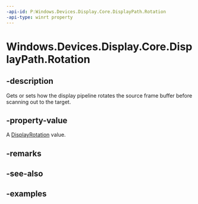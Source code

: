 ```yaml
---
-api-id: P:Windows.Devices.Display.Core.DisplayPath.Rotation
-api-type: winrt property
---
```


<!-- Property syntax.
public DisplayRotation Rotation { get;  set; }
-->

# Windows.Devices.Display.Core.DisplayPath.Rotation

## -description
Gets or sets how the display pipeline rotates the source frame buffer before scanning out to the target.

## -property-value
A [DisplayRotation](displayrotation.md) value.

## -remarks

## -see-also

## -examples
